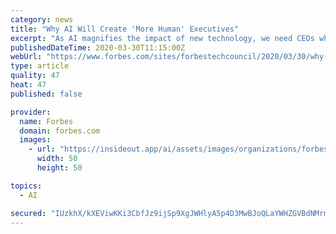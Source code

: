 ```yaml
---
category: news
title: "Why AI Will Create 'More Human' Executives"
excerpt: "As AI magnifies the impact of new technology, we need CEOs who acknowledge and embrace the unique responsibility that goes with it."
publishedDateTime: 2020-03-30T11:15:00Z
webUrl: "https://www.forbes.com/sites/forbestechcouncil/2020/03/30/why-ai-will-create-more-human-executives/"
type: article
quality: 47
heat: 47
published: false

provider:
  name: Forbes
  domain: forbes.com
  images:
    - url: "https://insideout.app/ai/assets/images/organizations/forbes.com-50x50.jpg"
      width: 50
      height: 50

topics:
  - AI

secured: "IUzkhX/kXEViwKKi3CbfJz9ijSp9XgJWHlyA5p4D3MwBJoQLaYWHZGVBdNMrmuYrnOzXxq8J2QJ+B90lbPSppI8lkuPNH7rm6WeaATLyxv2NPvrNmTGYFMTX66ZEJQenhRfLU8HwGxc+kouUUbrlnoylIiSGfM6g/np7ZVGrn3RFw47N9r1SJ4OH6vK3W41bpq0GIcssjB0bjt4OIDmuybpjUvtqEXCz1EbHwdlVXX3bjiFmc4NpaJCdvzNnvQTV8sSVzBiqCCToY8ApXgOie5cmrvBiBgCnqGmbFK/orMCC4OI9Aa+K3QbJCivurYO/aeLU/2vWKxLMhFw10GR/xlwzAoLLEE1Xo2sr5G0m6nlMEjdQNjt0XQIqIhZF7wyEbINvL5PchOJEfQyIQ2EL+x9WwJAh5TYRGmQ4fU9t4mh9KwxYJ0YkfPbYlcAiCfipFT4NpbqyyT0wkVwQQCIuaqOOlPiLDpIh1c85GdCwjs0=;CBqlfDvIrcICgL8RHcs3QA=="
---
```


